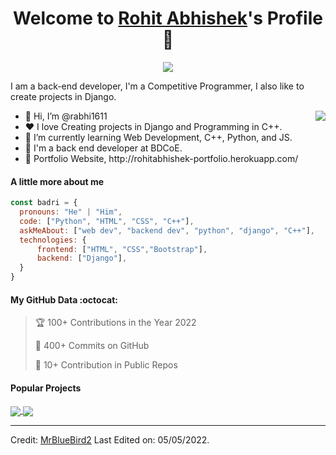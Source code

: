 <p align="center">
  <h1 align="center">Welcome to <a href="https://github.com/MrBlueBird2">Rohit Abhishek</a>'s Profile 👋</h1>
</p>
<p align="center">
  <a align="center" href="https://github.com/DenverCoder1/readme-typing-svg"><img src="https://readme-typing-svg.herokuapp.com?&font=IBM+Plex+Sans&color=F72EE2&size=25&lines=Welcome+to+my+GitHub+Profile!;I'm+a+Back+end+developer;I'm+a+competitive+programmer;I'm+a+Django+developer" /></a>
</p>
<p>I am a back-end developer, I'm a Competitive Programmer, I also like to create projects in Django.</p>
<img align="right" src="https://media.giphy.com/media/M9gbBd9nbDrOTu1Mqx/giphy.gif">
<ul>
  <li>👋 Hi, I’m @rabhi1611</li>
  <li>❤️ I love Creating projects in Django and Programming in C++.</li>
  <li>🌱 I’m currently learning Web Development, C++, Python, and JS.</li>
  <li>💼 I'm a back end developer at BDCoE.</li>
  <li>🧐 Portfolio Website, http://rohitabhishek-portfolio.herokuapp.com/</li>
</ul>

#### A little more about me
```javascript
const badri = {
  pronouns: "He" | "Him",
  code: ["Python", "HTML", "CSS", "C++"],
  askMeAbout: ["web dev", "backend dev", "python", "django", "C++"],
  technologies: {
      frontend: ["HTML", "CSS","Bootstrap"],
      backend: ["Django"],
  }
}
```

#### My GitHub Data :octocat:
> 🏆 100+ Contributions in the Year 2022
 > 
> 📜 400+ Commits on GitHub
 > 
> 🔑 10+ Contribution in Public Repos
 > 

#### Popular Projects
<a href="https://github.com/rabhi1611/rohit-portfolio-django">
  <!-- Change the `github-readme-stats.anuraghazra1.vercel.app` to `github-readme-stats.vercel.app`  -->
  <img align="center" src="https://github-readme-stats.anuraghazra1.vercel.app/api/pin/?username=rabhi1611&repo=blog_App&theme=onedark" />
</a>    
<a href="https://github.com/rabhi1611/blog_App">
  <!-- Change the `github-readme-stats.anuraghazra1.vercel.app` to `github-readme-stats.vercel.app`  -->
  <img align="center" src="https://github-readme-stats.anuraghazra1.vercel.app/api/pin/?username=rabhi1611&repo=rohit-portfolio-django&theme=onedark"/>
</a>

------
Credit: [MrBlueBird2](https://github.com/MrBlueBird2)
Last Edited on: 05/05/2022.
